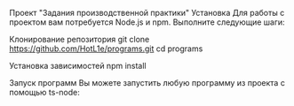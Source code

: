 Проект "Задания производственной практики"
Установка
Для работы с проектом вам потребуется Node.js и npm. Выполните следующие шаги:

Клонирование репозитория
git clone https://github.com/HotL1e/programs.git cd programs

Установка зависимостей
npm install

Запуск программ
Вы можете запустить любую программу из проекта с помощью ts-node:
